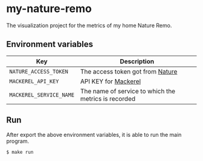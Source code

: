 # my-nature-remo

The visualization project for the metrics of my home Nature Remo.

## Environment variables

| Key                     | Description                                                     |
| ----------------------- | --------------------------------------------------------------- |
| `NATURE_ACCESS_TOKEN`   | The access token got from [Nature](https://home.nature.global/) |
| `MACKEREL_API_KEY`      | API KEY for [Mackerel](https://ja.mackerel.io/)                 |
| `MACKEREL_SERVICE_NAME` | The name of service to which the metrics is recorded            |

## Run

After export the above environment variables, it is able to run the main program.

```
$ make run
```
